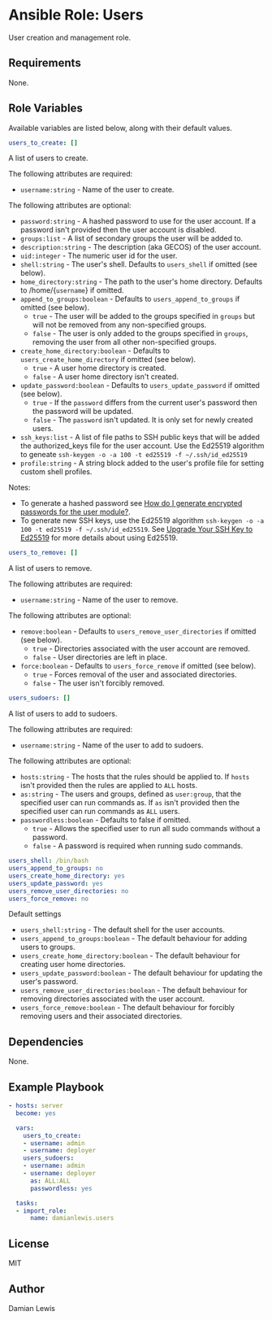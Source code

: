 # Ansible Role: Users
User creation and management role.

## Requirements
None.

## Role Variables
Available variables are listed below, along with their default values.

```yaml
users_to_create: []
```
A list of users to create.

The following attributes are required:
- `username:string` - Name of the user to create.

The following attributes are optional:
- `password:string` - A hashed password to use for the user account. If a password isn't provided then the user account is disabled.
- `groups:list` - A list of secondary groups the user will be added to.
- `description:string` - The description (aka GECOS) of the user account.
- `uid:integer` - The numeric user id for the user.
- `shell:string` - The user's shell. Defaults to `users_shell` if omitted (see below).
- `home_directory:string` - The path to the user's home directory. Defaults to /home/{`username`} if omitted.
- `append_to_groups:boolean` - Defaults to `users_append_to_groups` if omitted (see below).
  - `true` - The user will be added to the groups specified in `groups` but will not be removed from any non-specified groups.
  - `false` - The user is only added to the groups specified in `groups`, removing the user from all other non-specified groups. 
- `create_home_directory:boolean` - Defaults to `users_create_home_directory` if omitted (see below).
  - `true` - A user home directory is created.
  - `false` - A user home directory isn't created.
- `update_password:boolean` - Defaults to `users_update_password` if omitted (see below).
  - `true` - If the `password` differs from the current user's password then the password will be updated. 
  - `false` - The `password` isn't updated. It is only set for newly created users.
- `ssh_keys:list` - A list of file paths to SSH public keys that will be added the authorized_keys file for the user account. Use the Ed25519 algorithm to geneate `ssh-keygen -o -a 100 -t ed25519 -f ~/.ssh/id_ed25519`
- `profile:string` - A string block added to the user's profile file for setting custom shell profiles.

Notes:
- To generate a hashed password see [How do I generate encrypted passwords for the user module?](https://docs.ansible.com/ansible/latest/reference_appendices/faq.html#how-do-i-generate-encrypted-passwords-for-the-user-module).
- To generate new SSH keys, use the Ed25519 algorithm `ssh-keygen -o -a 100 -t ed25519 -f ~/.ssh/id_ed25519`. See [Upgrade Your SSH Key to Ed25519](https://medium.com/risan/upgrade-your-ssh-key-to-ed25519-c6e8d60d3c54) for more details about using Ed25519.
```yaml
users_to_remove: []
```
A list of users to remove.

The following attributes are required:
- `username:string` - Name of the user to remove.

The following attributes are optional:
- `remove:boolean` - Defaults to `users_remove_user_directories` if omitted (see below).
  - `true` - Directories associated with the user account are removed.
  - `false` - User directories are left in place.
- `force:boolean` - Defaults to `users_force_remove` if omitted (see below).
  - `true` - Forces removal of the user and associated directories. 
  - `false` - The user isn't forcibly removed. 

```yaml
users_sudoers: []
```
A list of users to add to sudoers.

The following attributes are required:
- `username:string` - Name of the user to add to sudoers.

The following attributes are optional:
- `hosts:string` - The hosts that the rules should be applied to. If `hosts` isn't provided then the rules are applied to `ALL` hosts.
- `as:string` - The users and groups, defined as `user:group`, that the specified user can run commands as. If `as` isn't provided then the specified user can run commands as `ALL` users.
- `passwordless:boolean` - Defaults to false if omitted.
  - `true` - Allows the specified user to run all sudo commands without a password.
  - `false` - A password is required when running sudo commands.

```yaml
users_shell: /bin/bash
users_append_to_groups: no
users_create_home_directory: yes
users_update_password: yes
users_remove_user_directories: no
users_force_remove: no
```
Default settings
- `users_shell:string` - The default shell for the user accounts.
- `users_append_to_groups:boolean` - The default behaviour for adding users to groups.
- `users_create_home_directory:boolean` - The default behaviour for creating user home directories.
- `users_update_password:boolean` - The default behaviour for updating the user's password.
- `users_remove_user_directories:boolean` - The default behaviour for removing directories associated with the user account.
- `users_force_remove:boolean` - The default behaviour for forcibly removing users and their associated directories.

## Dependencies
None.

## Example Playbook
```yaml
- hosts: server
  become: yes

  vars:
    users_to_create:
    - username: admin
    - username: deployer
    users_sudoers:
    - username: admin
    - username: deployer
      as: ALL:ALL
      passwordless: yes

  tasks:
  - import_role:
      name: damianlewis.users
```

## License
MIT

## Author
Damian Lewis